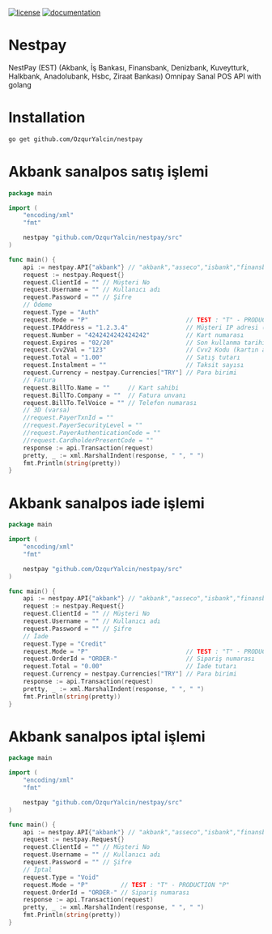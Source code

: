 [![license](https://img.shields.io/:license-mit-blue.svg)](https://github.com/OzqurYalcin/nestpay/blob/master/LICENSE.md)
[![documentation](https://pkg.go.dev/badge/github.com/OzqurYalcin/nestpay)](https://pkg.go.dev/github.com/OzqurYalcin/nestpay/src)

# Nestpay
NestPay (EST) (Akbank, İş Bankası, Finansbank, Denizbank, Kuveytturk, Halkbank, Anadolubank, Hsbc, Ziraat Bankası) Omnipay Sanal POS API with golang

# Installation
```bash
go get github.com/OzqurYalcin/nestpay
```

# Akbank sanalpos satış işlemi
```go
package main

import (
	"encoding/xml"
	"fmt"

	nestpay "github.com/OzqurYalcin/nestpay/src"
)

func main() {
	api := nestpay.API{"akbank"} // "akbank","asseco","isbank","finansbank","denizbank","kuveytturk","halkbank","anadolubank","hsbc","ziraatbank"
	request := nestpay.Request{}
	request.ClientId = "" // Müşteri No
	request.Username = "" // Kullanıcı adı
	request.Password = "" // Şifre
	// Ödeme
	request.Type = "Auth"
	request.Mode = "P"                           // TEST : "T" - PRODUCTION "P"
	request.IPAddress = "1.2.3.4"                // Müşteri IP adresi (zorunlu)
	request.Number = "4242424242424242"          // Kart numarası
	request.Expires = "02/20"                    // Son kullanma tarihi (Ay ve Yılın son 2 hanesi) MM/YY
	request.Cvv2Val = "123"                      // Cvv2 Kodu (kartın arka yüzündeki 3 haneli numara)
	request.Total = "1.00"                       // Satış tutarı
	request.Instalment = ""                      // Taksit sayısı
	request.Currency = nestpay.Currencies["TRY"] // Para birimi
	// Fatura
	request.BillTo.Name = ""     // Kart sahibi
	request.BillTo.Company = ""  // Fatura unvanı
	request.BillTo.TelVoice = "" // Telefon numarası
	// 3D (varsa)
	//request.PayerTxnId = ""
	//request.PayerSecurityLevel = ""
	//request.PayerAuthenticationCode = ""
	//request.CardholderPresentCode = ""
	response := api.Transaction(request)
	pretty, _ := xml.MarshalIndent(response, " ", " ")
	fmt.Println(string(pretty))
}
```

# Akbank sanalpos iade işlemi
```go
package main

import (
	"encoding/xml"
	"fmt"

	nestpay "github.com/OzqurYalcin/nestpay/src"
)

func main() {
	api := nestpay.API{"akbank"} // "akbank","asseco","isbank","finansbank","denizbank","kuveytturk","halkbank","anadolubank","hsbc","ziraatbank"
	request := nestpay.Request{}
	request.ClientId = "" // Müşteri No
	request.Username = "" // Kullanıcı adı
	request.Password = "" // Şifre
	// İade
	request.Type = "Credit"
	request.Mode = "P"                           // TEST : "T" - PRODUCTION "P"
	request.OrderId = "ORDER-"                   // Sipariş numarası
	request.Total = "0.00"                       // İade tutarı
	request.Currency = nestpay.Currencies["TRY"] // Para birimi
	response := api.Transaction(request)
	pretty, _ := xml.MarshalIndent(response, " ", " ")
	fmt.Println(string(pretty))
}
```

# Akbank sanalpos iptal işlemi
```go
package main

import (
	"encoding/xml"
	"fmt"

	nestpay "github.com/OzqurYalcin/nestpay/src"
)

func main() {
	api := nestpay.API{"akbank"} // "akbank","asseco","isbank","finansbank","denizbank","kuveytturk","halkbank","anadolubank","hsbc","ziraatbank"
	request := nestpay.Request{}
	request.ClientId = "" // Müşteri No
	request.Username = "" // Kullanıcı adı
	request.Password = "" // Şifre
	// İptal
	request.Type = "Void"
	request.Mode = "P"         // TEST : "T" - PRODUCTION "P"
	request.OrderId = "ORDER-" // Sipariş numarası
	response := api.Transaction(request)
	pretty, _ := xml.MarshalIndent(response, " ", " ")
	fmt.Println(string(pretty))
}
```